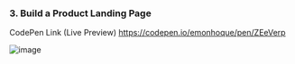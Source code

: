 ### 3. Build a Product Landing Page

CodePen Link (Live Preview) https://codepen.io/emonhoque/pen/ZEeVerp

![image](https://user-images.githubusercontent.com/56671915/122029237-4a30d180-cdff-11eb-83af-3b5a81e11632.png)
